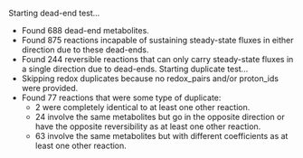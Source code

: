 Starting dead-end test...
 - Found 688 dead-end metabolites.
 - Found 875 reactions incapable of sustaining steady-state fluxes in either direction due to these dead-ends.
 - Found 244 reversible reactions that can only carry steady-state fluxes in a single direction due to dead-ends.
Starting duplicate test...
 - Skipping redox duplicates because no redox_pairs and/or proton_ids were provided.
 - Found 77 reactions that were some type of duplicate:
   - 2 were completely identical to at least one other reaction.
   - 24 involve the same metabolites but go in the opposite direction or have the opposite reversibility as at least one other reaction.
   - 63 involve the same metabolites but with different coefficients as at least one other reaction.